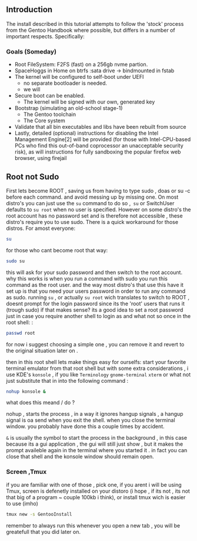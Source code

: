 ## Introduction



The install described in this tutorial attempts to follow the 'stock' process from the Gentoo Handbook where possible, but differs in a number of important respects. Specifically:

### Goals (Someday)



* Root FileSystem: F2FS (fast) on a 256gb nvme partion.
* SpaceHoggs in Home on btrfs :sata  drive  -> bindmounted in fstab
* The kernel will be configured to self-boot under UEFI
  * no separate bootloader is needed.
  * we will
* Secure boot can be enabled. 
  * The kernel will be signed with our own, generated key    
* Bootstrap (simulating an old-school stage-1)
  * The Gentoo toolchain 
  * The Core system 
* Validate that all bin executables and libs have been rebuilt from source
* Lastly, detailed (optional) instructions for disabling the Intel Management Engine[2] will be provided (for those with Intel-CPU-based PCs who find this out-of-band coprocessor an unacceptable security risk), as will instructions for fully sandboxing the popular firefox web browser, using firejail

## Root  not Sudo

First lets become ROOT , saving us from having to type sudo , doas or su -c before each command. and avoid messing up by missing one. On most distro's you can just use the `su` command to do so ,` su` or SwitchUser defaults to `su root` when no user is specified. However on some distro's the root account has no password set and is therefore not accessible , these distro's require you to use sudo. There is a quick workaround for those distros. For amost everyone:

```bash
su 
```

for those who cant become root that way:

```bash
sudo su 
```

this will ask for your sudo password and then switch to the root account. why this works is when you run a command with sudo you run this command as the root user. and the way most distro's that use this have it set up is that you need your users password in order to run any command as sudo. running `su` , or actually `su root`  wich translates to switch to ROOT , doesnt prompt for the login password since its the 'root' users that runs it (trough sudo) if that makes sense? its a good idea to set a root password just in case you require another shell to login as and what not so once in the root shell: : 

```bash
passwd root
```

for now i suggest choosing a simple one , you can remove it and revert to the original situation later on . 

then in this root shell lets make things easy for ourselfs: start your favorite terminal emulator from that root shell but with some extra considerations , i use KDE's `konsole` , if you like `Terminology` `gnome-terminal` `xterm` or what not just substitute that in into the following command : 

```bash
nohup konsole &
```

what does this meand / do ?

nohup , starts the process , in a way it ignores hangup signals , a hangup signal is oa send when you exit the shell. when you close the terminal window. you probably have done this a couple times by accident. 

`&` is usually  the symbol to start the process in the background , in this case because its a gui application , the gui  will still just show , but it makes the prompt availeble again in the terminal where you started it . in fact  you can close that shell and the konsole window should remain open.

### Screen ,Tmux

if you are familiar with one of those , pick one, if you arent i will be using Tmux, screen is defenetly installed on your distoro (i hope , if its not , its not that big of a program ~ couple 100kb i think), or install tmux wich is easier to use (imho)

```bash
tmux new -s GentooInstall 
```

remember to always run this whenever you open a new tab , you will be greatefull that you did later on.